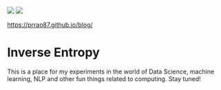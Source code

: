 [//]: # (This template replaces README.md when someone creates a new repo with the fastpages template.)

![](https://github.com/prrao87/blog/workflows/CI/badge.svg) 
![](https://github.com/prrao87/blog/workflows/GH-Pages%20Status/badge.svg) 

https://prrao87.github.io/blog/

# Inverse Entropy

This is a place for my experiments in the world of Data Science, machine learning, NLP and other fun things related to computing. Stay tuned!
